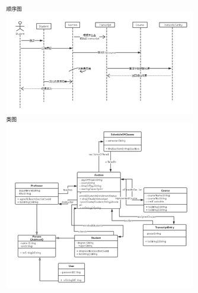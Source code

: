 顺序图
![image](https://github.com/dbvgfj/SRS/blob/master/image/chake.png)
类图
![image](https://github.com/dbvgfj/SRS/blob/master/image/leitu.png)
